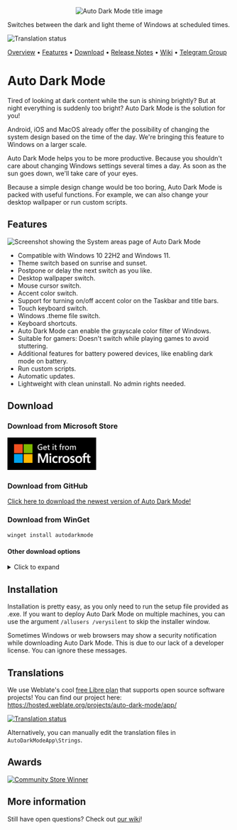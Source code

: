 <p align="center">
  <img alt="Auto Dark Mode title image" src="./assets/Readme.png" />
</p>

Switches between the dark and light theme of Windows at scheduled times.

<p href="https://hosted.weblate.org/engage/auto-dark-mode/">
  <img src="https://hosted.weblate.org/widgets/auto-dark-mode/-/svg-badge.svg" alt="Translation status" />
</p>

[Overview](#overview) • [Features](#features) • [Download](#download) • [Release Notes](https://github.com/AutoDarkMode/Windows-Auto-Night-Mode/releases) • [Wiki](https://github.com/AutoDarkMode/Windows-Auto-Night-Mode/wiki) • [Telegram Group](https://t.me/autodarkmode)

# Auto Dark Mode

Tired of looking at dark content while the sun is shining brightly? But at night everything is suddenly too bright? Auto Dark Mode is the solution for you!

Android, iOS and MacOS already offer the possibility of changing the system design based on the time of the day. We're bringing this feature to Windows on a larger scale.

Auto Dark Mode helps you to be more productive. Because you shouldn't care about changing Windows settings several times a day. As soon as the sun goes down, we'll take care of your eyes.

Because a simple design change would be too boring, Auto Dark Mode is packed with useful functions. For example, we can also change your desktop wallpaper or run custom scripts.

## Features

![Screenshot showing the System areas page of Auto Dark Mode](https://raw.githubusercontent.com/AutoDarkMode/Windows-Auto-Night-Mode/refs/heads/winui3/.github/assets/screenshot_systemareas.png)

- Compatible with Windows 10 22H2 and Windows 11.
- Theme switch based on sunrise and sunset.
- Postpone or delay the next switch as you like.
- Desktop wallpaper switch.
- Mouse cursor switch.
- Accent color switch.
- Support for turning on/off accent color on the Taskbar and title bars.
- Touch keyboard switch.
- Windows .theme file switch.
- Keyboard shortcuts.
- Auto Dark Mode can enable the grayscale color filter of Windows.
- Suitable for gamers: Doesn't switch while playing games to avoid stuttering.
- Additional features for battery powered devices, like enabling dark mode on battery.
- Run custom scripts.
- Automatic updates.
- Lightweight with clean uninstall. No admin rights needed.

## Download

### Download from Microsoft Store

<a href="https://apps.microsoft.com/store/detail/auto-dark-mode/XP8JK4HZBVF435">
  <img src="https://github.com/AutoDarkMode/Windows-Auto-Night-Mode/blob/master/Readme/GetItFromMicrosoftBadge.png?raw=true" alt="Click here to download Auto Dark Mode from the Microsoft Store" width="200"/>
</a>

### Download from GitHub

[Click here to download the newest version of Auto Dark Mode!](https://github.com/AutoDarkMode/Windows-Auto-Night-Mode/releases/latest)

### Download from WinGet

```powershell
winget install autodarkmode
```

#### Other download options

<details>
  <summary>Click to expand</summary>

### Via Chocolatey

Download Auto Dark Mode from [Chocolatey](https://chocolatey.org/packages/auto-dark-mode) (unofficial entry).

```powershell
choco install auto-dark-mode
```

### Via Scoop

Download Auto Dark Mode from [Scoop](https://scoop.sh) (unofficial entry).

- Via portable

```powershell
scoop bucket add dorado https://github.com/chawyehsu/dorado
scoop install autodarkmode
```

- Via non-portable

```powershell
scoop bucket add nonportable
scoop install auto-dark-mode-np
```

</details>

## Installation

Installation is pretty easy, as you only need to run the setup file provided as .exe. If you want to deploy Auto Dark Mode on multiple machines, you can use the argument `/allusers /verysilent` to skip the installer window.

Sometimes Windows or web browsers may show a security notification while downloading Auto Dark Mode. This is due to our lack of a developer license. You can ignore these messages.

## Translations

We use Weblate's cool [free Libre plan](https://hosted.weblate.org/hosting/) that supports open source software projects! You can find our project here: <https://hosted.weblate.org/projects/auto-dark-mode/app/>

<p align="left">
  <a href="https://hosted.weblate.org/engage/auto-dark-mode/">
    <img src="https://hosted.weblate.org/widgets/auto-dark-mode/-/app/multi-auto.svg" alt="Translation status" />
  </a>
</p>

Alternatively, you can manually edit the translation files in `AutoDarkModeApp\Strings`.

## Awards

[![Community Store Winner](./assets/msstore_award_banner.png)](https://blogs.windows.com/windowsdeveloper/2022/05/27/announcing-the-microsoft-store-app-awards-winners/)

## More information

Still have open questions? Check out [our wiki](https://github.com/AutoDarkMode/Windows-Auto-Night-Mode/wiki)!
